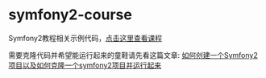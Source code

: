 symfony2-course
===============

Symfony2教程相关示例代码，[点击这里查看课程](http://blog.wilead.com/symfony2-course.html/)

需要克隆代码并希望能运行起来的童鞋请先看这篇文章:
[如何创建一个Symfony2项目以及如何克隆一个symfony2项目并运行起来](http://blog.wilead.com/p/create-a-new-symfony2-project-or-clone-a-symfony2-project.html)

